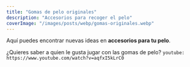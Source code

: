 ```yaml
---
title: "Gomas de pelo originales"
description: "Accesorios para recoger el pelo"
coverImage: "/images/posts/webp/gomas-originales.webp"
---
```

Aquí puedes encontrar nuevas ideas en **accesorios para tu pelo**.


¿Quieres saber a quien le gusta jugar con las gomas de pelo?
`youtube: https://www.youtube.com/watch?v=aqfxI5kLrC0`
